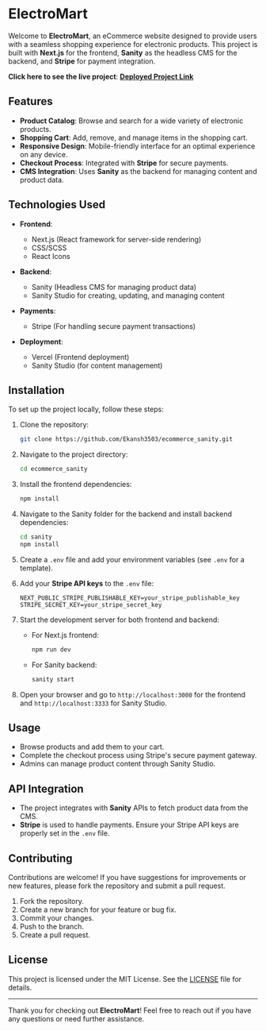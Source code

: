 # ElectroMart

Welcome to **ElectroMart**, an eCommerce website designed to provide users with a seamless shopping experience for electronic products. This project is built with **Next.js** for the frontend, **Sanity** as the headless CMS for the backend, and **Stripe** for payment integration.

**Click here to see the live project**: [**Deployed Project Link**](https://ecommerce-sanity-nbl6-4nlt5wwmk-ekansh3503s-projects.vercel.app/)

## Features

- **Product Catalog**: Browse and search for a wide variety of electronic products.
- **Shopping Cart**: Add, remove, and manage items in the shopping cart.
- **Responsive Design**: Mobile-friendly interface for an optimal experience on any device.
- **Checkout Process**: Integrated with **Stripe** for secure payments.
- **CMS Integration**: Uses **Sanity** as the backend for managing content and product data.

## Technologies Used

- **Frontend**: 
  - Next.js (React framework for server-side rendering)
  - CSS/SCSS
  - React Icons

- **Backend**: 
  - Sanity (Headless CMS for managing product data)
  - Sanity Studio for creating, updating, and managing content

- **Payments**:
  - Stripe (For handling secure payment transactions)

- **Deployment**: 
  - Vercel (Frontend deployment)
  - Sanity Studio (for content management)

## Installation

To set up the project locally, follow these steps:

1. Clone the repository:

   ```bash
   git clone https://github.com/Ekansh3503/ecommerce_sanity.git
   ```

2. Navigate to the project directory:

   ```bash
   cd ecommerce_sanity
   ```

3. Install the frontend dependencies:

   ```bash
   npm install
   ```

4. Navigate to the Sanity folder for the backend and install backend dependencies:

   ```bash
   cd sanity
   npm install
   ```

5. Create a `.env` file and add your environment variables (see `.env` for a template).

6. Add your **Stripe API keys** to the `.env` file:

   ```env
   NEXT_PUBLIC_STRIPE_PUBLISHABLE_KEY=your_stripe_publishable_key
   STRIPE_SECRET_KEY=your_stripe_secret_key
   ```

7. Start the development server for both frontend and backend:

   - For Next.js frontend:
     ```bash
     npm run dev
     ```

   - For Sanity backend:
     ```bash
     sanity start
     ```

8. Open your browser and go to `http://localhost:3000` for the frontend and `http://localhost:3333` for Sanity Studio.

## Usage

- Browse products and add them to your cart.
- Complete the checkout process using Stripe's secure payment gateway.
- Admins can manage product content through Sanity Studio.

## API Integration

- The project integrates with **Sanity** APIs to fetch product data from the CMS.
- **Stripe** is used to handle payments. Ensure your Stripe API keys are properly set in the `.env` file.

## Contributing

Contributions are welcome! If you have suggestions for improvements or new features, please fork the repository and submit a pull request.

1. Fork the repository.
2. Create a new branch for your feature or bug fix.
3. Commit your changes.
4. Push to the branch.
5. Create a pull request.

## License

This project is licensed under the MIT License. See the [LICENSE](LICENSE) file for details.

---

Thank you for checking out **ElectroMart**! Feel free to reach out if you have any questions or need further assistance.
